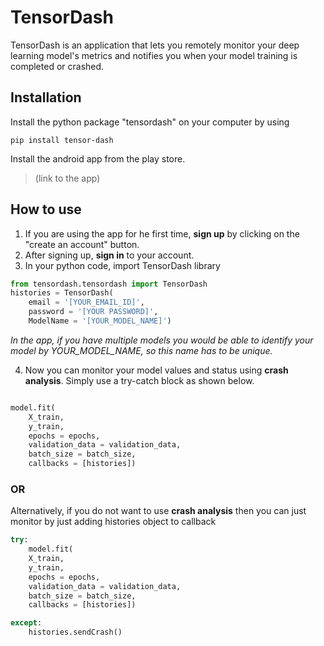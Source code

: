 # TensorDash
TensorDash is an application that lets you remotely monitor your deep learning model's metrics and notifies you when your model training is completed or crashed.

## Installation

Install the python package "tensordash" on your computer by using

`pip install tensor-dash`

Install the android app from the play store.
> (link to the app)


## How to use

1. If you are using the app for he first time, **sign up** by clicking on the "create an account" button.
2. After signing up, **sign in** to your account.
3. In your python code, import TensorDash library
```python
from tensordash.tensordash import TensorDash
histories = TensorDash(
	email = '[YOUR_EMAIL_ID]', 
	password = '[YOUR PASSWORD]', 
	ModelName = '[YOUR_MODEL_NAME]')
```
*In the app, if you have multiple models you would be able to identify your model by YOUR_MODEL_NAME, so this name has to be unique.*

4. Now you can monitor your model values and status using **crash analysis**. Simply use a try-catch block as shown below.

```python

model.fit(
	X_train, 
	y_train, 
	epochs = epochs, 
	validation_data = validation_data, 
	batch_size = batch_size, 
	callbacks = [histories])
```



### OR

Alternatively, if you do not want to use **crash analysis** then you can just monitor by just adding histories object to callback


```python
try:
    model.fit(
	X_train, 
	y_train, 
	epochs = epochs, 
	validation_data = validation_data, 
	batch_size = batch_size, 
	callbacks = [histories])

except:
    histories.sendCrash()
```

